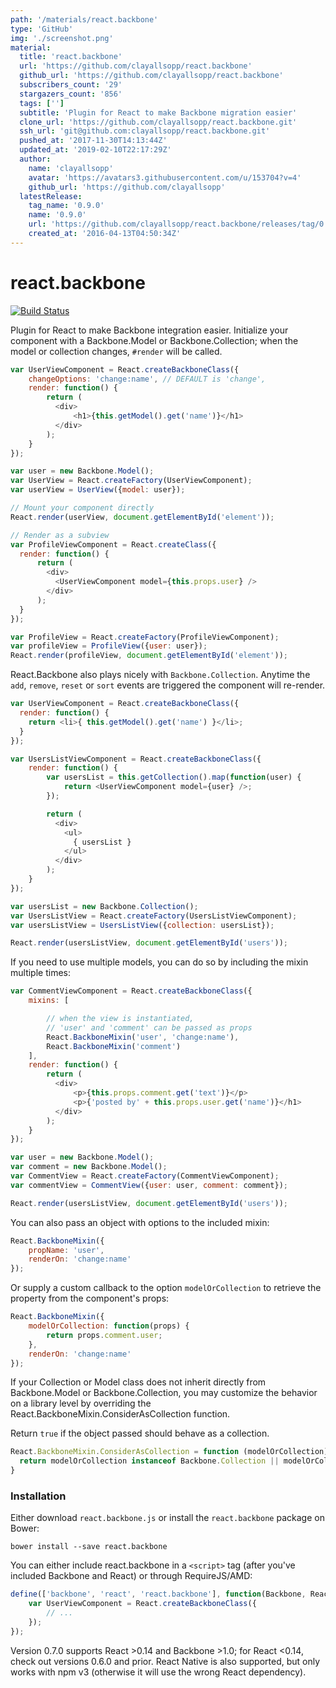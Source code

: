 ```yaml
---
path: '/materials/react.backbone'
type: 'GitHub'
img: './screenshot.png'
material:
  title: 'react.backbone'
  url: 'https://github.com/clayallsopp/react.backbone'
  github_url: 'https://github.com/clayallsopp/react.backbone'
  subscribers_count: '29'
  stargazers_count: '856'
  tags: ['']
  subtitle: 'Plugin for React to make Backbone migration easier'
  clone_url: 'https://github.com/clayallsopp/react.backbone.git'
  ssh_url: 'git@github.com:clayallsopp/react.backbone.git'
  pushed_at: '2017-11-30T14:13:44Z'
  updated_at: '2019-02-10T22:17:29Z'
  author:
    name: 'clayallsopp'
    avatar: 'https://avatars3.githubusercontent.com/u/153704?v=4'
    github_url: 'https://github.com/clayallsopp'
  latestRelease:
    tag_name: '0.9.0'
    name: '0.9.0'
    url: 'https://github.com/clayallsopp/react.backbone/releases/tag/0.9.0'
    created_at: '2016-04-13T04:50:34Z'
---
```

react.backbone
==============

[![Build Status](https://travis-ci.org/clayallsopp/react.backbone.svg)](https://travis-ci.org/clayallsopp/react.backbone)

Plugin for React to make Backbone integration easier. Initialize your component
with a Backbone.Model or Backbone.Collection; when the model or collection
changes, `#render` will be called.

```javascript
var UserViewComponent = React.createBackboneClass({
    changeOptions: 'change:name', // DEFAULT is 'change',
    render: function() {
        return (
          <div>
              <h1>{this.getModel().get('name')}</h1>
          </div>
        );
    }
});

var user = new Backbone.Model();
var UserView = React.createFactory(UserViewComponent);
var userView = UserView({model: user});

// Mount your component directly
React.render(userView, document.getElementById('element'));

// Render as a subview
var ProfileViewComponent = React.createClass({
  render: function() {
      return (
        <div>
          <UserViewComponent model={this.props.user} />
        </div>
      );
  }
});

var ProfileView = React.createFactory(ProfileViewComponent);
var profileView = ProfileView({user: user});
React.render(profileView, document.getElementById('element'));
```

React.Backbone also plays nicely with `Backbone.Collection`. Anytime the `add`,
`remove`, `reset` or `sort` events are triggered the component will re-render.

```javascript
var UserViewComponent = React.createBackboneClass({
  render: function() {
    return <li>{ this.getModel().get('name') }</li>;
  }
});

var UsersListViewComponent = React.createBackboneClass({
    render: function() {
        var usersList = this.getCollection().map(function(user) {
            return <UserViewComponent model={user} />;
        });

        return (
          <div>
            <ul>
              { usersList }
            </ul>
          </div>
        );
    }
});

var usersList = new Backbone.Collection();
var UsersListView = React.createFactory(UsersListViewComponent);
var usersListView = UsersListView({collection: usersList});

React.render(usersListView, document.getElementById('users'));
```

If you need to use multiple models, you can do so by including the mixin
multiple times:

```javascript
var CommentViewComponent = React.createBackboneClass({
    mixins: [

        // when the view is instantiated,
        // 'user' and 'comment' can be passed as props
        React.BackboneMixin('user', 'change:name'),
        React.BackboneMixin('comment')
    ],
    render: function() {
        return (
          <div>
              <p>{this.props.comment.get('text')}</p>
              <p>{'posted by' + this.props.user.get('name')}</h1>
          </div>
        );
    }
});

var user = new Backbone.Model();
var comment = new Backbone.Model();
var CommentView = React.createFactory(CommentViewComponent);
var commentView = CommentView({user: user, comment: comment});

React.render(usersListView, document.getElementById('users'));
```

You can also pass an object with options to the included mixin:

```javascript
React.BackboneMixin({
    propName: 'user',
    renderOn: 'change:name'
});
```

Or supply a custom callback to the option `modelOrCollection` to retrieve the
property from the component's props:

```javascript
React.BackboneMixin({
    modelOrCollection: function(props) {
        return props.comment.user;
    },
    renderOn: 'change:name'
});
```

If your Collection or Model class does not inherit directly from Backbone.Model
or Backbone.Collection, you may customize the behavior on a library level by
overriding the React.BackboneMixin.ConsiderAsCollection function.

Return `true` if the object passed should behave as a collection.

```javascript
React.BackboneMixin.ConsiderAsCollection = function (modelOrCollection) {
  return modelOrCollection instanceof Backbone.Collection || modelOrCollection instanceof MyCustomCollection;
}
```

### Installation

Either download `react.backbone.js` or install the `react.backbone` package on
Bower:

```
bower install --save react.backbone
```

You can either include react.backbone in a `<script>` tag (after you've
included Backbone and React) or through RequireJS/AMD:

```javascript
define(['backbone', 'react', 'react.backbone'], function(Backbone, React) {
    var UserViewComponent = React.createBackboneClass({
        // ...
    });
});
```

Version 0.7.0 supports React >0.14 and Backbone >1.0; for React <0.14, check out versions 0.6.0 and prior.
React Native is also supported, but only works with npm v3 (otherwise it will use the wrong React dependency).
